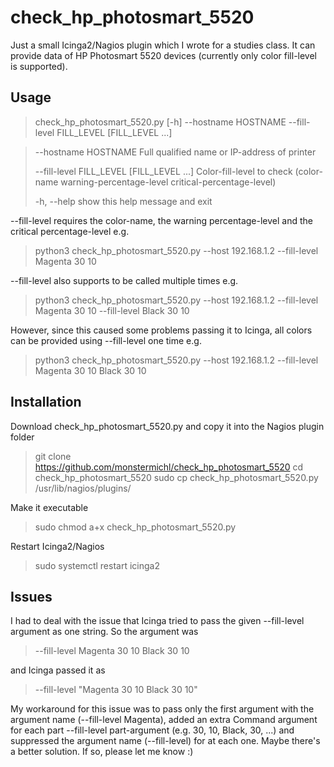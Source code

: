 # check_hp_photosmart_5520
Just a small Icinga2/Nagios plugin which I wrote for a studies class. It can provide data of HP Photosmart 5520 devices (currently only color fill-level is supported).

## Usage
> check_hp_photosmart_5520.py [-h] --hostname HOSTNAME --fill-level FILL_LEVEL [FILL_LEVEL ...]

>  --hostname HOSTNAME   Full qualified name or IP-address of printer
>
>  --fill-level FILL_LEVEL [FILL_LEVEL ...] Color-fill-level to check (color-name warning-percentage-level critical-percentage-level)
>
> -h, --help            show this help message and exit


--fill-level requires the color-name, the warning percentage-level and the critical percentage-level e.g.
> python3 check_hp_photosmart_5520.py --host 192.168.1.2 --fill-level Magenta 30 10

--fill-level also supports to be called multiple times e.g.
> python3 check_hp_photosmart_5520.py --host 192.168.1.2 --fill-level Magenta 30 10 --fill-level Black 30 10

However, since this caused some problems passing it to Icinga, all colors can be provided using --fill-level one time e.g.
> python3 check_hp_photosmart_5520.py --host 192.168.1.2 --fill-level Magenta 30 10 Black 30 10

## Installation
Download check_hp_photosmart_5520.py and copy it into the Nagios plugin folder
> git clone https://github.com/monstermichl/check_hp_photosmart_5520
> cd check_hp_photosmart_5520
> sudo cp check_hp_photosmart_5520.py /usr/lib/nagios/plugins/

Make it executable
> sudo chmod a+x check_hp_photosmart_5520.py

Restart Icinga2/Nagios
> sudo systemctl restart icinga2

## Issues
I had to deal with the issue that Icinga tried to pass the given --fill-level argument as one string. So the argument was
> --fill-level Magenta 30 10 Black 30 10

and Icinga passed it as
> --fill-level "Magenta 30 10 Black 30 10"

My workaround for this issue was to pass only the first argument with the argument name (--fill-level Magenta), added an extra Command argument for each part --fill-level part-argument (e.g. 30, 10, Black, 30, ...) and suppressed the argument name (--fill-level) for at each one. Maybe there's a better solution. If so, please let me know :)